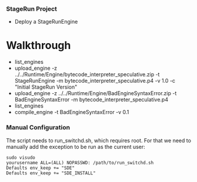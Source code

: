 ### StageRun Project

- Deploy a StageRunEngine

# Walkthrough
- list_engines
- upload_engine -z ../../Runtime/Engine/bytecode_interpreter_speculative.zip -t StageRunEngine -m bytecode_interpreter_speculative.p4 -v 1.0 -c "Initial StageRun Version"
- upload_engine -z ../../Runtime/Engine/BadEngineSyntaxError.zip -t BadEngineSyntaxError -m bytecode_interpreter_speculative.p4
- list_engines
- compile_engine -t BadEngineSyntaxError -v 0.1



### Manual Configuration

The script needs to run_switchd.sh, which requires root. For that we need to manually add the exception to be run as the current user:

    sudo visudo
    yourusername ALL=(ALL) NOPASSWD: /path/to/run_switchd.sh
    Defaults env_keep += "SDE"
    Defaults env_keep += "SDE_INSTALL"